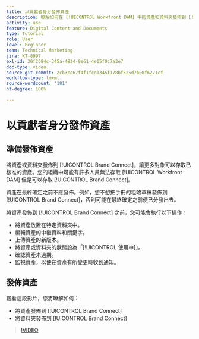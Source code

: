 ```yaml
---
title: 以貢獻者身分發佈資產
description: 瞭解如何在 [!UICONTROL Workfront DAM] 中把資產和資料夾發佈到 [!UICONTROL Brand Connect]。
activity: use
feature: Digital Content and Documents
type: Tutorial
role: User
level: Beginner
team: Technical Marketing
jira: KT-8997
exl-id: 30f2684c-345a-4834-9e61-4e65f0c7a3e7
doc-type: video
source-git-commit: 2cb3cc67f4f1fcd1345f178bf525d7b00f6271cf
workflow-type: tm+mt
source-wordcount: '181'
ht-degree: 100%

---
```


# 以貢獻者身分發佈資產

## 準備發佈資產

將資產或資料夾發佈到 [!UICONTROL Brand Connect]，讓更多對象可以存取已核准的資產。您的組織中可能有許多人員無法存取 [!UICONTROL Workfront DAM] 但是可以存取 [!UICONTROL Brand Connect]。

資產在最終確定之前不應發佈。例如，您不想把手冊的粗略草稿發佈到 [!UICONTROL Brand Connect]，否則可能在最終確定之前便已分發出去。

將資產發佈到 [!UICONTROL Brand Connect] 之前，您可能會執行以下操作：

* 將資產放置在特定資料夾中。
* 編輯資產的中繼資料和關鍵字。
* 上傳資產的新版本。
* 將資產或資料夾的狀態設為「[!UICONTROL 使用中]」。
* 確認資產未過期。
* 監視資產，以便在資產有所變更時收到通知。

## 發佈資產

觀看這段影片，您將瞭解如何：

* 將資產發佈到 [!UICONTROL Brand Connect]
* 將資料夾發佈到 [!UICONTROL Brand Connect]

>[!VIDEO](https://video.tv.adobe.com/v/335257/?quality=12&learn=on)
